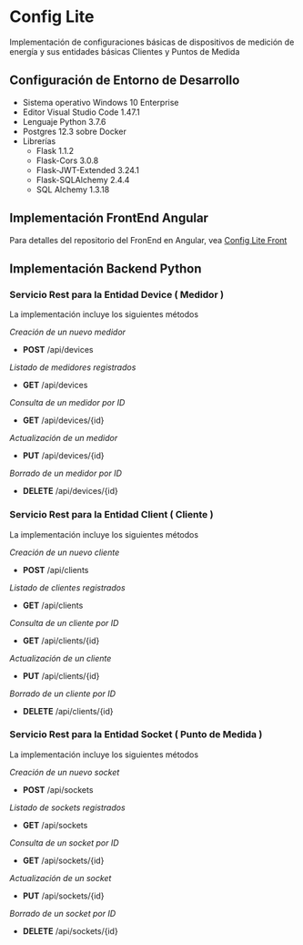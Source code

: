# Config Lite
Implementación de configuraciones básicas de dispositivos de medición de energía y sus entidades básicas Clientes y Puntos de Medida

## Configuración de Entorno de Desarrollo
- Sistema operativo Windows 10 Enterprise
- Editor Visual Studio Code 1.47.1
- Lenguaje Python 3.7.6
- Postgres 12.3 sobre Docker 
- Librerías
  - Flask 1.1.2
  - Flask-Cors 3.0.8
  - Flask-JWT-Extended 3.24.1
  - Flask-SQLAlchemy 2.4.4
  - SQL Alchemy 1.3.18

## Implementación FrontEnd Angular

Para detalles del repositorio del FronEnd en Angular, vea [Config Lite Front](https://github.com/jaiderh/configlitefront.git)

## Implementación Backend Python

### Servicio Rest para la Entidad Device ( Medidor )
La implementación incluye los siguientes métodos

*Creación de un nuevo medidor*
- **POST** /api/devices 

*Listado de medidores registrados*
- **GET** /api/devices 

*Consulta de un medidor por ID*
- **GET** /api/devices/{id} 

*Actualización de un medidor*
- **PUT** /api/devices/{id} 

*Borrado de un medidor por ID*
- **DELETE** /api/devices/{id}  


### Servicio Rest para la Entidad Client ( Cliente )
La implementación incluye los siguientes métodos

*Creación de un nuevo cliente*
- **POST** /api/clients 

*Listado de clientes registrados*
- **GET** /api/clients 

*Consulta de un cliente por ID*
- **GET** /api/clients/{id} 

*Actualización de un cliente*
- **PUT** /api/clients/{id} 

*Borrado de un cliente por ID*
- **DELETE** /api/clients/{id}  


### Servicio Rest para la Entidad Socket ( Punto de Medida )
La implementación incluye los siguientes métodos

*Creación de un nuevo socket*
- **POST** /api/sockets 

*Listado de sockets registrados*
- **GET** /api/sockets 

*Consulta de un socket por ID*
- **GET** /api/sockets/{id} 

*Actualización de un socket*
- **PUT** /api/sockets/{id} 

*Borrado de un socket por ID*
- **DELETE** /api/sockets/{id}  

